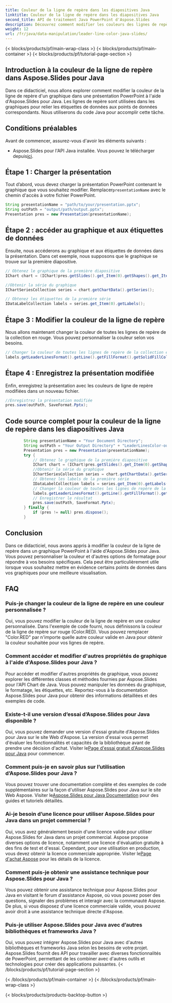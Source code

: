 ```yaml
---
title: Couleur de la ligne de repère dans les diapositives Java
linktitle: Couleur de la ligne de repère dans les diapositives Java
second_title: API de traitement Java PowerPoint d'Aspose.Slides
description: Découvrez comment modifier les couleurs des lignes de repère dans les graphiques PowerPoint à l'aide d'Aspose.Slides pour Java. Guide étape par étape avec des exemples de code source.
weight: 12
url: /fr/java/data-manipulation/leader-line-color-java-slides/
---
```


{< blocks/products/pf/main-wrap-class >}
{< blocks/products/pf/main-container >}
{< blocks/products/pf/tutorial-page-section >}


## Introduction à la couleur de la ligne de repère dans Aspose.Slides pour Java

Dans ce didacticiel, nous allons explorer comment modifier la couleur de la ligne de repère d'un graphique dans une présentation PowerPoint à l'aide d'Aspose.Slides pour Java. Les lignes de repère sont utilisées dans les graphiques pour relier les étiquettes de données aux points de données correspondants. Nous utiliserons du code Java pour accomplir cette tâche.

## Conditions préalables

Avant de commencer, assurez-vous d'avoir les éléments suivants :

-  Aspose.Slides pour l'API Java installée. Vous pouvez le télécharger depuis[ici](https://releases.aspose.com/slides/java/).

## Étape 1 : Charger la présentation

 Tout d’abord, vous devez charger la présentation PowerPoint contenant le graphique que vous souhaitez modifier. Remplacer`presentationName` avec le chemin d'accès à votre fichier PowerPoint.

```java
String presentationName = "path/to/your/presentation.pptx";
String outPath = "output/path/output.pptx";
Presentation pres = new Presentation(presentationName);
```

## Étape 2 : accéder au graphique et aux étiquettes de données

Ensuite, nous accéderons au graphique et aux étiquettes de données dans la présentation. Dans cet exemple, nous supposons que le graphique se trouve sur la première diapositive.

```java
// Obtenez le graphique de la première diapositive
IChart chart = (IChart)pres.getSlides().get_Item(0).getShapes().get_Item(0);

//Obtenir la série du graphique
IChartSeriesCollection series = chart.getChartData().getSeries();

// Obtenez les étiquettes de la première série
IDataLabelCollection labels = series.get_Item(0).getLabels();
```

## Étape 3 : Modifier la couleur de la ligne de repère

Nous allons maintenant changer la couleur de toutes les lignes de repère de la collection en rouge. Vous pouvez personnaliser la couleur selon vos besoins.

```java
// Changer la couleur de toutes les lignes de repère de la collection en rouge
labels.getLeaderLinesFormat().getLine().getFillFormat().getSolidFillColor().setColor(Color.RED);
```

## Étape 4 : Enregistrez la présentation modifiée

Enfin, enregistrez la présentation avec les couleurs de ligne de repère modifiées dans un nouveau fichier.

```java
//Enregistrez la présentation modifiée
pres.save(outPath, SaveFormat.Pptx);
```

## Code source complet pour la couleur de la ligne de repère dans les diapositives Java

```java
        String presentationName = "Your Document Directory";
        String outPath = "Your Output Directory" + "LeaderLinesColor-out.pptx";
        Presentation pres = new Presentation(presentationName);
        try {
            // Obtenez le graphique de la première diapositive
            IChart chart = (IChart)pres.getSlides().get_Item(0).getShapes().get_Item(0);
            //Obtenir la série du graphique
            IChartSeriesCollection series = chart.getChartData().getSeries();
            // Obtenez les labels de la première série
            IDataLabelCollection labels = series.get_Item(0).getLabels();
            // Changer la couleur de toutes les lignes de repère de la collection
            labels.getLeaderLinesFormat().getLine().getFillFormat().getSolidFillColor().setColor(Color.RED);
            // Enregistrer le résultat
            pres.save(outPath, SaveFormat.Pptx);
        } finally {
            if (pres != null) pres.dispose();
        }
```

## Conclusion

Dans ce didacticiel, nous avons appris à modifier la couleur de la ligne de repère dans un graphique PowerPoint à l'aide d'Aspose.Slides pour Java. Vous pouvez personnaliser la couleur et d'autres options de formatage pour répondre à vos besoins spécifiques. Cela peut être particulièrement utile lorsque vous souhaitez mettre en évidence certains points de données dans vos graphiques pour une meilleure visualisation.

## FAQ

### Puis-je changer la couleur de la ligne de repère en une couleur personnalisée ?

Oui, vous pouvez modifier la couleur de la ligne de repère en une couleur personnalisée. Dans l'exemple de code fourni, nous définissons la couleur de la ligne de repère sur rouge (Color.RED). Vous pouvez remplacer "Color.RED" par n'importe quelle autre couleur valide en Java pour obtenir la couleur souhaitée pour vos lignes de repère.

### Comment accéder et modifier d'autres propriétés de graphique à l'aide d'Aspose.Slides pour Java ?

Pour accéder et modifier d'autres propriétés de graphique, vous pouvez explorer les différentes classes et méthodes fournies par Aspose.Slides pour l'API Chart de Java. Vous pouvez manipuler les données du graphique, le formatage, les étiquettes, etc. Reportez-vous à la documentation Aspose.Slides pour Java pour obtenir des informations détaillées et des exemples de code.

### Existe-t-il une version d’essai d’Aspose.Slides pour Java disponible ?

 Oui, vous pouvez demander une version d'essai gratuite d'Aspose.Slides pour Java sur le site Web d'Aspose. La version d'essai vous permet d'évaluer les fonctionnalités et capacités de la bibliothèque avant de prendre une décision d'achat. Visiter le[Page d'essai gratuit d'Aspose.Slides pour Java](https://products.aspose.com/slides/java) pour commencer.

### Comment puis-je en savoir plus sur l’utilisation d’Aspose.Slides pour Java ?

 Vous pouvez trouver une documentation complète et des exemples de code supplémentaires sur la façon d'utiliser Aspose.Slides pour Java sur le site Web Aspose. Visiter le[Aspose.Slides pour Java Documentation](https://docs.aspose.com/slides/java/) pour des guides et tutoriels détaillés.

### Ai-je besoin d’une licence pour utiliser Aspose.Slides pour Java dans un projet commercial ?

 Oui, vous avez généralement besoin d'une licence valide pour utiliser Aspose.Slides for Java dans un projet commercial. Aspose propose diverses options de licence, notamment une licence d'évaluation gratuite à des fins de test et d'essai. Cependant, pour une utilisation en production, vous devez obtenir la licence commerciale appropriée. Visiter le[Page d'achat Aspose](https://purchase.aspose.com/) pour les détails de la licence.

### Comment puis-je obtenir une assistance technique pour Aspose.Slides pour Java ?

Vous pouvez obtenir une assistance technique pour Aspose.Slides pour Java en visitant le forum d'assistance Aspose, où vous pouvez poser des questions, signaler des problèmes et interagir avec la communauté Aspose. De plus, si vous disposez d'une licence commerciale valide, vous pouvez avoir droit à une assistance technique directe d'Aspose.

### Puis-je utiliser Aspose.Slides pour Java avec d’autres bibliothèques et frameworks Java ?

Oui, vous pouvez intégrer Aspose.Slides pour Java avec d'autres bibliothèques et frameworks Java selon les besoins de votre projet. Aspose.Slides fournit des API pour travailler avec diverses fonctionnalités de PowerPoint, permettant de les combiner avec d'autres outils et technologies pour créer des applications puissantes.
{< /blocks/products/pf/tutorial-page-section >}

{< /blocks/products/pf/main-container >}
{< /blocks/products/pf/main-wrap-class >}

{< blocks/products/products-backtop-button >}
